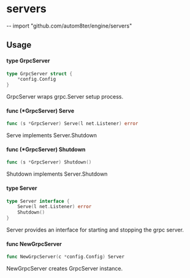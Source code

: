 # servers
--
    import "github.com/autom8ter/engine/servers"


## Usage

#### type GrpcServer

```go
type GrpcServer struct {
	*config.Config
}
```

GrpcServer wraps grpc.Server setup process.

#### func (*GrpcServer) Serve

```go
func (s *GrpcServer) Serve(l net.Listener) error
```
Serve implements Server.Shutdown

#### func (*GrpcServer) Shutdown

```go
func (s *GrpcServer) Shutdown()
```
Shutdown implements Server.Shutdown

#### type Server

```go
type Server interface {
	Serve(l net.Listener) error
	Shutdown()
}
```

Server provides an interface for starting and stopping the grpc server.

#### func  NewGrpcServer

```go
func NewGrpcServer(c *config.Config) Server
```
NewGrpcServer creates GrpcServer instance.
